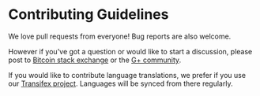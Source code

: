 # Contributing Guidelines

We love pull requests from everyone! Bug reports are also welcome.

However if you've got a question or would like to start a discussion, please post to
[Bitcoin stack exchange](https://bitcoin.stackexchange.com/questions/tagged/bitcoin-wallet-app) or the
[G+ community](https://plus.google.com/communities/105515929887248493912).

If you would like to contribute language translations, we prefer if you use our
[Transifex project](https://www.transifex.com/jadepay/jadepay-wallet/). Languages will be
synced from there regularly.
